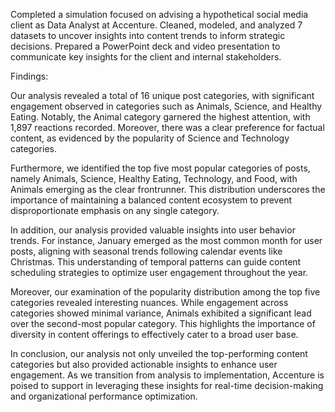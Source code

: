Completed a simulation focused on advising a hypothetical social media client as Data Analyst at Accenture. Cleaned, modeled, and analyzed 7 datasets to uncover insights into content trends to inform strategic decisions. Prepared a PowerPoint deck and video presentation to communicate key insights for the client and internal stakeholders.

Findings:

Our analysis revealed a total of 16 unique post categories, with significant engagement observed in categories such as Animals, Science, and Healthy Eating. Notably, the Animal category garnered the highest attention, with 1,897 reactions recorded. Moreover, there was a clear preference for factual content, as evidenced by the popularity of Science and Technology categories.

Furthermore, we identified the top five most popular categories of posts, namely Animals, Science, Healthy Eating, Technology, and Food, with Animals emerging as the clear frontrunner. This distribution underscores the importance of maintaining a balanced content ecosystem to prevent disproportionate emphasis on any single category.

In addition, our analysis provided valuable insights into user behavior trends. For instance, January emerged as the most common month for user posts, aligning with seasonal trends following calendar events like Christmas. This understanding of temporal patterns can guide content scheduling strategies to optimize user engagement throughout the year.

Moreover, our examination of the popularity distribution among the top five categories revealed interesting nuances. While engagement across categories showed minimal variance, Animals exhibited a significant lead over the second-most popular category. This highlights the importance of diversity in content offerings to effectively cater to a broad user base.

In conclusion, our analysis not only unveiled the top-performing content categories but also provided actionable insights to enhance user engagement. As we transition from analysis to implementation, Accenture is poised to support in leveraging these insights for real-time decision-making and organizational performance optimization.
